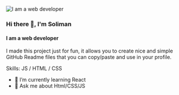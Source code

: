 ![I am a web developer ](https://pbs.twimg.com/profile_banners/1457004010871816198/1656488162/600x200)

### Hi there 👋, I'm Soliman
#### I am a web developer 
I made this project just for fun, it allows you to create nice and simple GitHub Readme files that you can copy/paste and use in your profile.

Skills: JS / HTML / CSS

- 🌱 I’m currently learning React 
- 💬 Ask me about Html/CSS/JS 

